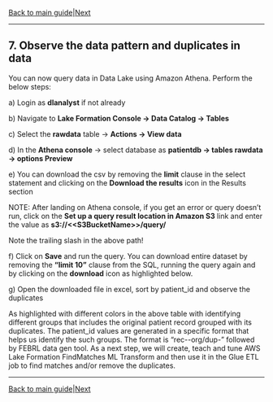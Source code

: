 [Back to main guide](../README.md)|[Next](sct.md)
___

## 7. Observe the data pattern and duplicates in data

You can now query data in Data Lake using Amazon Athena. Perform the below steps:

a) Login as **dlanalyst** if not already

b) Navigate to **Lake Formation Console → Data Catalog → Tables**

c) Select the **rawdata** table → **Actions → View data**

d) In the **Athena console** → select database as **patientdb → tables rawdata → options Preview**

e) You can download the csv by removing the **limit** clause in the select statement and clicking on the **Download the results** icon in the Results section


NOTE:
After landing on Athena console, if you get an error or query doesn’t run, click on the **Set up a query result location in Amazon S3** link and enter the value as **s3://\<\<S3BucketName\>\>/query/**

Note the trailing slash in the above path!

f) Click on **Save** and run the query. You can download entire dataset by removing the **“limit 10”** clause from the SQL, running the query again and by clicking on the **download** icon as highlighted below.

g) Open the downloaded file in excel, sort by patient_id and observe the duplicates

As highlighted with different colors in the above table with identifying different groups that includes the original patient record grouped with its duplicates. The patient_id values are generated in a specific format that helps us identify the such groups. The format is “rec-<record number>-org/dup-<duplicate record number>” followed by FEBRL data gen tool.
As a next step, we will create, teach and tune AWS Lake Formation FindMatches ML Transform and then use it in the Glue ETL job to find matches and/or remove the duplicates.



___

[Back to main guide](../README.md)|[Next](sct.md)
